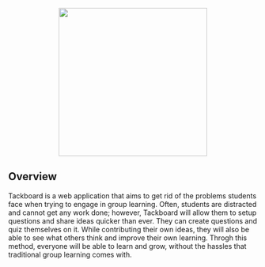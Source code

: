 <p align = "center">
  <img src="https://github.com/et-sollertis-animi/Tackboard/raw/master/assets/logo.png" height=300px width=300px>
</p>

## Overview
Tackboard is a web application that aims to get rid of the problems students face when trying to engage in group learning. Often, students are distracted and cannot get any work done; however, Tackboard will allow them to setup questions and share ideas quicker than ever. They can create questions and quiz themselves on it. While contributing their own ideas, they will also be able to see what others think and improve their own learning. Throgh this method, everyone will be able to learn and grow, without the hassles that traditional group learning comes with.
